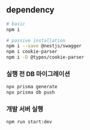 ## dependency

```bash
# basic
npm i

# passive installation
npm i --save @nestjs/swagger
npm i cookie-parser
npm i -D @types/cookie-parser
```

### 실행 전 DB 마이그레이션

```bash
npx prisma generate
npx prisma db push
```

### 개발 서버 실행

```bash
npm run start:dev
```
